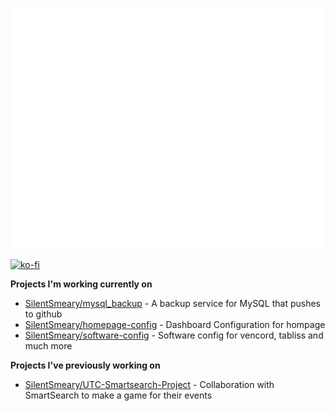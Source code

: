 <p align="left"><img src="https://raw.githubusercontent.com/SilentSmeary/SilentSmeary/main/github-metrics.svg" /></p>

[![ko-fi](https://ko-fi.com/img/githubbutton_sm.svg)](https://ko-fi.com/X8X8HCGQK)

**Projects I'm working currently on**
- [SilentSmeary/mysql_backup](https://github.com/SilentSmeary/mysql_backup) - A backup service for MySQL that pushes to github
- [SilentSmeary/homepage-config](https://github.com/SilentSmeary/homepage-config) - Dashboard Configuration for hompage
- [SilentSmeary/software-config](https://github.com/SilentSmeary/software-config) - Software config for vencord, tabliss and much more

**Projects I've previously working on**
- [SilentSmeary/UTC-Smartsearch-Project](https://github.com/UTC-Smartsearch-Project) - Collaboration with SmartSearch to make a game for their events
